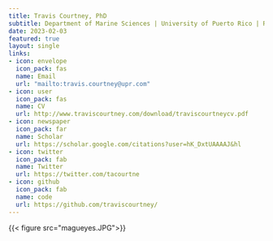```yaml
---
title: Travis Courtney, PhD
subtitle: Department of Marine Sciences | University of Puerto Rico | Road 304, La Parguera, PR 00667
date: 2023-02-03
featured: true
layout: single
links:
- icon: envelope
  icon_pack: fas
  name: Email
  url: "mailto:travis.courtney@upr.com"
- icon: user
  icon_pack: fas
  name: CV
  url: http://www.traviscourtney.com/download/traviscourtneycv.pdf
- icon: newspaper
  icon_pack: far
  name: Scholar
  url: https://scholar.google.com/citations?user=hK_DxtUAAAAJ&hl
- icon: twitter
  icon_pack: fab
  name: Twitter
  url: https://twitter.com/tacourtne
- icon: github
  icon_pack: fab
  name: code
  url: https://github.com/traviscourtney/
---
```


{{< figure src="magueyes.JPG">}}